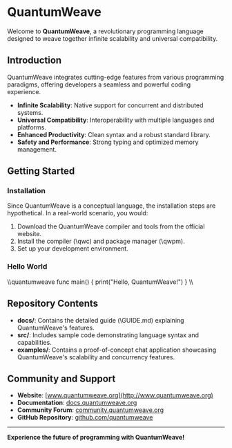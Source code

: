 # **QuantumWeave**

Welcome to **QuantumWeave**, a revolutionary programming language designed to weave together infinite scalability and universal compatibility.

## **Introduction**

QuantumWeave integrates cutting-edge features from various programming paradigms, offering developers a seamless and powerful coding experience.

- **Infinite Scalability**: Native support for concurrent and distributed systems.
- **Universal Compatibility**: Interoperability with multiple languages and platforms.
- **Enhanced Productivity**: Clean syntax and a robust standard library.
- **Safety and Performance**: Strong typing and optimized memory management.

## **Getting Started**

### **Installation**

Since QuantumWeave is a conceptual language, the installation steps are hypothetical. In a real-world scenario, you would:

1. Download the QuantumWeave compiler and tools from the official website.
2. Install the compiler (\qwc\) and package manager (\qwpm\).
3. Set up your development environment.

### **Hello World**

\\\quantumweave
func main() {
    print("Hello, QuantumWeave!")
}
\\\

## **Repository Contents**

- **docs/**: Contains the detailed guide (\GUIDE.md\) explaining QuantumWeave's features.
- **src/**: Includes sample code demonstrating language syntax and capabilities.
- **examples/**: Contains a proof-of-concept chat application showcasing QuantumWeave's scalability and concurrency features.

## **Community and Support**

- **Website**: [www.quantumweave.org](http://www.quantumweave.org)
- **Documentation**: [docs.quantumweave.org](http://docs.quantumweave.org)
- **Community Forum**: [community.quantumweave.org](http://community.quantumweave.org)
- **GitHub Repository**: [github.com/quantumweave](http://github.com/quantumweave)

---

**Experience the future of programming with QuantumWeave!**
